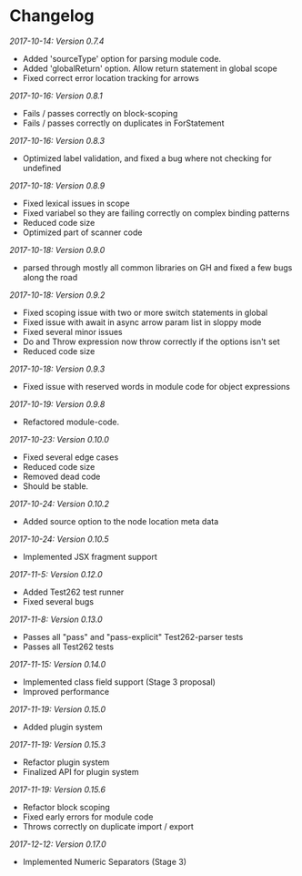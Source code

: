 # Changelog

*2017-10-14: Version 0.7.4*

 * Added 'sourceType' option for parsing module code.
 * Added 'globalReturn' option. Allow return statement in global scope
 * Fixed correct error location tracking for arrows

*2017-10-16: Version 0.8.1*

* Fails / passes correctly on block-scoping
* Fails / passes correctly on duplicates in ForStatement

*2017-10-16: Version 0.8.3*

* Optimized label validation, and fixed a bug where not checking for undefined

*2017-10-18: Version 0.8.9*

* Fixed lexical issues in scope
* Fixed variabel so they are failing correctly on complex binding patterns
* Reduced code size
* Optimized part of scanner code

*2017-10-18: Version 0.9.0*

- parsed through mostly all common libraries on GH and fixed a few bugs along the road

*2017-10-18: Version 0.9.2*

- Fixed scoping issue with two or more switch statements in global
- Fixed issue with await in async arrow param list in sloppy mode
- Fixed several minor issues
- Do and Throw expression now throw correctly if the options isn't set
- Reduced code size

*2017-10-18: Version 0.9.3*
- Fixed issue with reserved words in module code for object expressions

*2017-10-19: Version 0.9.8*
- Refactored module-code.

*2017-10-23: Version 0.10.0*

- Fixed several edge cases
- Reduced code size
- Removed dead code
- Should be stable. 

*2017-10-24: Version 0.10.2*
- Added source option to the node location meta data

*2017-10-24: Version 0.10.5*
- Implemented JSX fragment support

*2017-11-5: Version 0.12.0*
- Added Test262 test runner
- Fixed several bugs

*2017-11-8: Version 0.13.0*
- Passes all "pass" and "pass-explicit" Test262-parser tests
- Passes all Test262 tests

*2017-11-15: Version 0.14.0*
- Implemented class field support (Stage 3 proposal)
- Improved performance

*2017-11-19: Version 0.15.0*
- Added plugin system

*2017-11-19: Version 0.15.3*
- Refactor plugin system
- Finalized API for plugin system

*2017-11-19: Version 0.15.6*
- Refactor block scoping
- Fixed early errors for module code
- Throws correctly on duplicate import / export

*2017-12-12: Version 0.17.0*
- Implemented Numeric Separators (Stage 3)
